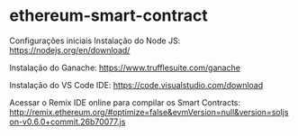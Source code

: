 # ethereum-smart-contract


Configurações iniciais
Instalação do Node JS:
https://nodejs.org/en/download/

Instalação do Ganache:
https://www.trufflesuite.com/ganache

Instalação do VS Code IDE:
https://code.visualstudio.com/download

Acessar o Remix IDE online para compilar os Smart Contracts:
http://remix.ethereum.org/#optimize=false&evmVersion=null&version=soljson-v0.6.0+commit.26b70077.js
